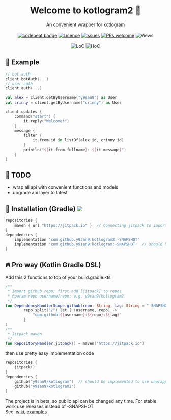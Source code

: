 <h1 align="center">Welcome to kotlogram2 👋</h1>
<p align="center">
    An convenient wrapper for <a href="https://github.com/y9san9/kotlogram">kotlogram</a>
    <br><br>
    <a href="https://codebeat.co/projects/github-com-y9san9-kotlogram2-master"><img alt="codebeat badge" src="https://codebeat.co/badges/5897c206-ad32-48b0-a798-8bb241c2b853" /></a>
    <a href="https://github.com/y9san9/kotlogram2/blob/master/LICENSE"><img alt="Licence" src="https://img.shields.io/github/license/y9san9/kotlogram2.svg"/></a>
    <a href="https://github.com/y9san9/kotlogram2/issues"><img alt="Issues" src="https://img.shields.io/github/issues/y9san9/kotlogram2.svg"/></a>
    <a href="https://github.com/y9san9/kotlogram2/pulls"><img alt="PRs welcome" src="https://img.shields.io/badge/PRs-welcome-brightgreen.svg"></a>
    <img src="https://hits.seeyoufarm.com/api/count/incr/badge.svg?url=https://github.com/y9san9/kotlogram2&title=views%20daily/total" alt="Views" />
    <br><br>
    <img alt="LoC" src="https://tokei.rs/b1/github/y9san9/kotlogram2"/>
    <img alt="HoC" src="https://hitsofcode.com/github/y9san9/kotlogram2?branch=master"/>
</p>

## 👀 Example
```kotlin
// bot auth
client.botAuth(...)
// user auth
client.auth(...)
    
val alex = client.getByUsername("y9san9") as User
val crinny = client.getByUsername("crinny") as User

client.updates {
    command("start") {
        it.reply("Welcome!")
    }
    message {
        filter {
            it.from.id in listOf(alex.id, crinny.id)
        }
        println("${it.from.fullname}: ${it.message}")
    }
}
```

## 🚩 TODO
- wrap all api with convenient functions and models
- upgrade api layer to latest


## 🚀 Installation (Gradle) [![](https://jitpack.io/v/y9san9/kotlogram2.svg)](https://jitpack.io/#y9san9/kotlogram2) 

```gradle
repositories {
    maven { url "https://jitpack.io" }  // Connecting jitpack to import github repos
}
dependencies {
    implementation 'com.github.y9san9:kotlogram2:-SNAPSHOT'
    implementation 'com.github.y9san9:kotlogram:-SNAPSHOT'  // should be implemented to use unwrapped api
}
```
## 🔥 Pro way (Kotlin Gradle DSL)
Add this 2 functions to top of your build.gradle.kts
```kotlin
/**
 * Import github repo; first add [jitpack] to repos
 * @param repo username/repo; e.g. y9san9/kotlogram2
 */
fun DependencyHandlerScope.github(repo: String, tag: String = "-SNAPSHOT") = implementation(
        repo.split("/").let { (username, repo) ->
            "com.github.${username}:${repo}:${tag}"
        }
)
/**
 * Jitpack maven
 */
fun RepositoryHandler.jitpack() = maven("https://jitpack.io")
```
then use pretty easy implementation code
```kotlin
repositories {
    jitpack()
}
dependencies {
    github("y9san9/kotlogram")  // should be implemented to use unwrapped api
    github("y9san9/kotlogram2")
}
```
The project is in beta, so public api can be changed any time. For stable work use releases instead of -SNAPSHOT<br>
See: [wiki](https://github.com/y9san9/kotlogram2/wiki), [examples](https://github.com/y9san9/kotlogram2/tree/master/src/main/resources/examples)
